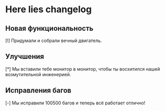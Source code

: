 # Here lies changelog

## Новая функциональность

[!] Придумали и собрали вечный двигатель.

## Улучшения

[*] Мы вставили тебе монитор в монитор, чтобы ты восхитился нашей возмутительной инженерией.

## Исправления багов

[-] Мы исправили 100500 багов и теперь всё работает отлично!